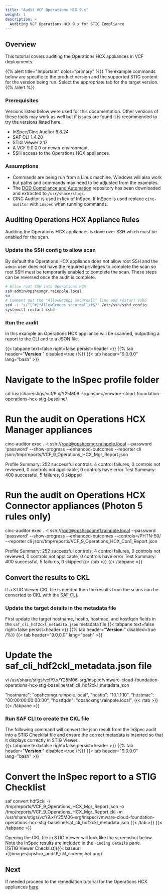 ```yaml
---
title: "Audit VCF Operations HCX 9.x"
weight: 1
description: >
  Auditing VCF Operations HCX 9.x for STIG Compliance
---
```

## Overview
This tutorial covers auditing the Operations HCX appliances in VCF deployments.  

{{% alert title="Important" color="primary" %}}
The example commands below are specific to the product version and the supported STIG content for the version being run. Select the appropriate tab for the target version.
{{% /alert %}}

### Prerequisites
Versions listed below were used for this documentation. Other versions of these tools may work as well but if issues are found it is recommended to try the versions listed here.  

* InSpec/Cinc Auditor 6.8.24
* SAF CLI 1.4.20
* STIG Viewer 2.17
* A VCF 9.0.0.0 or newer environment.
* SSH access to the Operations HCX appliances.

### Assumptions
* Commands are being run from a Linux machine. Windows will also work but paths and commands may need to be adjusted from the examples.
* The [DOD Compliance and Automation](https://github.com/vmware/dod-compliance-and-automation) repository has been downloaded and extracted to `/usr/share/stigs`.
* CINC Auditor is used in lieu of InSpec. If InSpec is used replace `cinc-auditor` with `inspec` when running commands.

## Auditing Operations HCX Appliance Rules
Auditing the Operations HCX appliances is done over SSH which must be enabled for the scan.

### Update the SSH config to allow scan
By default the Operations HCX appliance does not allow root SSH and the `admin` user does not have the required privileges to complete the scan so root SSH must be temporarily enabled to complete the scan. These steps can be reversed once the audit is complete.  

```bash
# Allow root SSH into Operations HCX
ssh admin@opshcxmgr.rainpole.local
su -
# Comment out the "AllowGroups secureall" line and restart sshd
sed -i 's/^[^#]*AllowGroups secureall/#&/' /etc/ssh/sshd_config
systemctl restart sshd
```

### Run the audit
In this example an Operations HCX appliance will be scanned, outputting a report to the CLI and to a JSON file.  

{{< tabpane text=false right=false persist=header >}}
{{% tab header="**Version**:" disabled=true /%}}
{{< tab header="9.0.0.0" lang="bash" >}}
# Navigate to the InSpec profile folder
cd /usr/share/stigs/vcf/9.x/Y25M06-srg/inspec/vmware-cloud-foundation-operations-hcx-stig-baseline/

# Run the audit on Operations HCX Manager appliances
cinc-auditor exec . -t ssh://root@opshcxmgr.rainpole.local --password 'password' --show-progress --enhanced-outcomes --reporter cli json:/tmp/reports/VCF_9_Operations_HCX_Mgr_Report.json

Profile Summary: 252 successful controls, 4 control failures, 0 controls not reviewed, 0 controls not applicable, 0 controls have error
Test Summary: 400 successful, 5 failures, 0 skipped

# Run the audit on Operations HCX Connector appliances (Photon 5 rules only)
cinc-auditor exec . -t ssh://root@opshcxconn1.rainpole.local --password 'password' --show-progress --enhanced-outcomes --controls=/PHTN-50/ --reporter cli json:/tmp/reports/VCF_9_Operations_HCX_Con1_Report.json

Profile Summary: 252 successful controls, 4 control failures, 0 controls not reviewed, 0 controls not applicable, 0 controls have error
Test Summary: 400 successful, 5 failures, 0 skipped
{{< /tab >}}
{{< /tabpane >}}
## Convert the results to CKL
If a STIG Viewer CKL file is needed then the results from the scans can be converted to CKL with the [SAF CLI](/docs/automation-tools/safcli/).

### Update the target details in the metadata file
First update the target hostname, hostip, hostmac, and hostfqdn fields in the `saf_cli_hdf2ckl_metadata.json` metadata file
{{< tabpane text=false right=false persist=header >}}
{{% tab header="**Version**:" disabled=true /%}}
{{< tab header="9.0.0.0" lang="bash" >}}
# Update the saf_cli_hdf2ckl_metadata.json file
vi /usr/share/stigs/vcf/9.x/Y25M06-srg/inspec/vmware-cloud-foundation-operations-hcx-stig-baseline/saf_cli_hdf2ckl_metadata.json

"hostname": "opshcxmgr.rainpole.local",
"hostip": "10.1.1.10",
"hostmac": "00:00:00:00:00:00",
"hostfqdn": "opshcxmgr.rainpole.local",
{{< /tab >}}
{{< /tabpane >}}

### Run SAF CLI to create the CKL file
The following command will convert the json result from the InSpec audit into a STIG Checklist file and ensure the correct metadata is inserted so that it displays correctly in STIG Viewer.  
{{< tabpane text=false right=false persist=header >}}
{{% tab header="**Version**:" disabled=true /%}}
{{< tab header="9.0.0.0" lang="bash" >}}
# Convert the InSpec report to a STIG Checklist
saf convert hdf2ckl -i /tmp/reports/VCF_9_Operations_HCX_Mgr_Report.json -o /tmp/reports/VCF_9_Operations_HCX_Mgr_Report.ckl -m /usr/share/stigs/vcf/9.x/Y25M06-srg/inspec/vmware-cloud-foundation-operations-hcx-stig-baseline/saf_cli_hdf2ckl_metadata.json
{{< /tab >}}
{{< /tabpane >}}

Opening the CKL file in STIG Viewer will look like the screenshot below. Note the InSpec results are included in the `Finding Details` pane.  
![STIG Viewer Checklist]({{< baseurl >}}images/opshcx_audit9_ckl_screenshot.png)

## Next
If needed proceed to the remediation tutorial for the Operations HCX appliances [here](/docs/tutorials/cloud-foundation-9.x/appliances/operations-hcx/remediate9-opshcx/).
